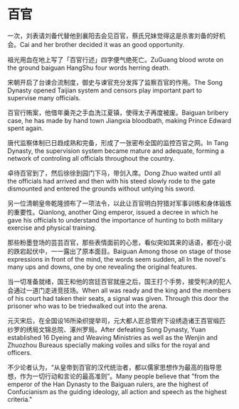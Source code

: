# 百官

<p><span class="chinese">一次，刘表请刘备代替他到襄阳去会见百官，蔡氏兄妹觉得这是杀害刘备的好机会。</span><span class="english">Cai and her brother decided it was an good opportunity.</span></p>

<p><span class="chinese">祖光用血在地上写了「百官行述」四字便气绝死亡。</span><span class="english">ZuGuang blood wrote on the ground baiguan HangShu four words herring death.</span></p>

<p><span class="chinese">宋朝开启了台谏合流制度，御史与谏官充分发挥了监察百官的作用。</span><span class="english">The Song Dynasty opened Taijian system and censors play important part to supervise many officials.</span></p>

<p><span class="chinese">百官行贿案，他借年羹尧之手血洗江夏镇，使得太子再度被废。</span><span class="english">Baiguan bribery case, he has made by hand town Jiangxia bloodbath, making Prince Edward spent again.</span></p>

<p><span class="chinese">唐代监察体制已日趋成熟和完备，形成了一张密布全国的监控百官之网。</span><span class="english">In Tang Dynasty, the supervision system became mature and adequate, forming a network of controling all officials throughout the country.</span></p>

<p><span class="chinese">卓待百官到了，然后徐徐到园门下马，带剑入席。</span><span class="english">Dong Zhuo waited until all the officials had arrived and then with his steed slowly rode to the gate dismounted and entered the grounds without untying his sword.</span></p>

<p><span class="chinese">另一位清朝皇帝乾隆颁布了一项法令，以此让百官明白狩猎对军事训练和身体锻炼的重要性。</span><span class="english">Qianlong, another Qing emperor, issued a decree in which he gave his officials to understand the importance of hunting to both military exercise and physical training.</span></p>

<p><span class="chinese">那些粉墨登场的芸芸百官，那些表情面前的心思，看似突如其来的话语，都在小说的跌宕起伏中，一一露出了原本面目。</span><span class="english">Baiguan Among those on stage of those expressions in front of the mind, the words seem sudden, all In the novel's many ups and downs, one by one revealing the original features.</span></p>

<p><span class="chinese">当一切准备就绪，国王和他的宫廷百官就座之后，国王打个手势，接受判决的犯人会通过一道门走进竞技场。</span><span class="english">When all was ready and the king and the members of his court had taken their seats, a signal was given. Through this door the prisoner who was to be triedwalked out into the arena.</span></p>

<p><span class="chinese">元灭宋后，在全国设16所染织提举司，元大都人匠总管府下设绣造诸王百官缎匹纱罗的绣局文锦总院、涿州罗局。</span><span class="english">After defeating Song Dynasty, Yuan established 16 Dyeing and Weaving Ministries as well as the Wenjin and Zhuozhou Bureaus specially making voiles and silks for the royal and officers.</span></p>

<p><span class="chinese">不少论者认为，“从皇帝到百官的汉代统治者，都以儒家思想作为最高的指导思想，作为一切行动和言论的最高准则”。</span><span class="english">Many people believe that "from the emperor of the Han Dynasty to the Baiguan rulers, are the highest of Confucianism as the guiding ideology, all action and speech as the highest criteria."</span></p>


